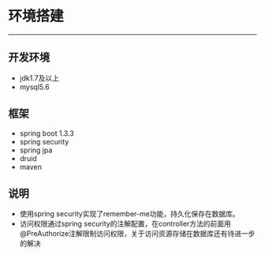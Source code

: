#	环境搭建
---
##	开发环境
*	jdk1.7及以上
*	mysql5.6
##	框架
*	spring boot 1.3.3
*	spring security
*	spring jpa
*	druid
*	maven
##	说明
*	使用spring security实现了remember-me功能，持久化保存在数据库。
*	访问权限通过spring security的注解配置，在controller方法的前面用@PreAuthorize注解限制访问权限，关于访问资源存储在数据库还有待进一步的解决